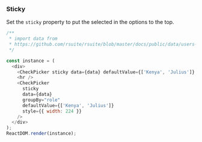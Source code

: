 ### Sticky

Set the `sticky` property to put the selected in the options to the top.

<!--start-code-->

```js
/**
 * import data from
 * https://github.com/rsuite/rsuite/blob/master/docs/public/data/users-role.json
 */

const instance = (
  <div>
    <CheckPicker sticky data={data} defaultValue={['Kenya', 'Julius']} style={{ width: 224 }} />
    <hr />
    <CheckPicker
      sticky
      data={data}
      groupBy="role"
      defaultValue={['Kenya', 'Julius']}
      style={{ width: 224 }}
    />
  </div>
);
ReactDOM.render(instance);
```

<!--end-code-->
